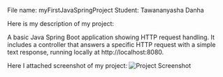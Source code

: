 File name: myFirstJavaSpringProject
Student: Tawananyasha Danha

Here is my description of my project:

A basic Java Spring Boot application showing HTTP request handling. It includes a controller that answers a specific HTTP request with a simple text response, running locally at http://localhost:8080.

Here I attached screenshot of my project:
![Project Screenshot]("images\screenshot.jpg")
